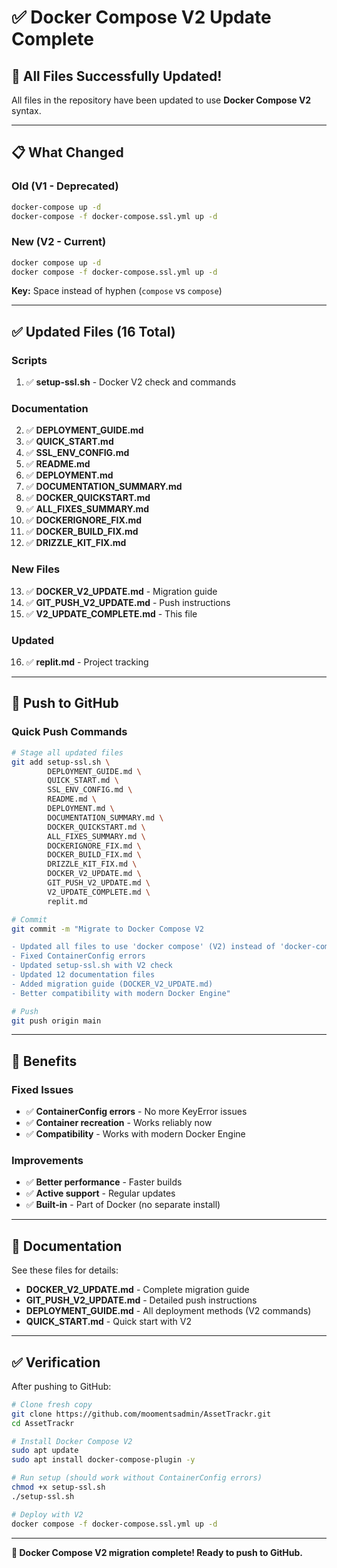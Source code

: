# ✅ Docker Compose V2 Update Complete

## 🎉 All Files Successfully Updated!

All files in the repository have been updated to use **Docker Compose V2** syntax.

---

## 📋 What Changed

### Old (V1 - Deprecated)
```bash
docker-compose up -d
docker-compose -f docker-compose.ssl.yml up -d
```

### New (V2 - Current) 
```bash
docker compose up -d
docker compose -f docker-compose.ssl.yml up -d
```

**Key:** Space instead of hyphen (`compose` vs `compose`)

---

## ✅ Updated Files (16 Total)

### Scripts
1. ✅ **setup-ssl.sh** - Docker V2 check and commands

### Documentation  
2. ✅ **DEPLOYMENT_GUIDE.md**
3. ✅ **QUICK_START.md**
4. ✅ **SSL_ENV_CONFIG.md**
5. ✅ **README.md**
6. ✅ **DEPLOYMENT.md**
7. ✅ **DOCUMENTATION_SUMMARY.md**
8. ✅ **DOCKER_QUICKSTART.md**
9. ✅ **ALL_FIXES_SUMMARY.md**
10. ✅ **DOCKERIGNORE_FIX.md**
11. ✅ **DOCKER_BUILD_FIX.md**
12. ✅ **DRIZZLE_KIT_FIX.md**

### New Files
13. ✅ **DOCKER_V2_UPDATE.md** - Migration guide
14. ✅ **GIT_PUSH_V2_UPDATE.md** - Push instructions
15. ✅ **V2_UPDATE_COMPLETE.md** - This file

### Updated
16. ✅ **replit.md** - Project tracking

---

## 🚀 Push to GitHub

### Quick Push Commands

```bash
# Stage all updated files
git add setup-ssl.sh \
        DEPLOYMENT_GUIDE.md \
        QUICK_START.md \
        SSL_ENV_CONFIG.md \
        README.md \
        DEPLOYMENT.md \
        DOCUMENTATION_SUMMARY.md \
        DOCKER_QUICKSTART.md \
        ALL_FIXES_SUMMARY.md \
        DOCKERIGNORE_FIX.md \
        DOCKER_BUILD_FIX.md \
        DRIZZLE_KIT_FIX.md \
        DOCKER_V2_UPDATE.md \
        GIT_PUSH_V2_UPDATE.md \
        V2_UPDATE_COMPLETE.md \
        replit.md

# Commit
git commit -m "Migrate to Docker Compose V2

- Updated all files to use 'docker compose' (V2) instead of 'docker-compose' (V1)
- Fixed ContainerConfig errors
- Updated setup-ssl.sh with V2 check
- Updated 12 documentation files
- Added migration guide (DOCKER_V2_UPDATE.md)
- Better compatibility with modern Docker Engine"

# Push
git push origin main
```

---

## 🎯 Benefits

### Fixed Issues
- ✅ **ContainerConfig errors** - No more KeyError issues
- ✅ **Container recreation** - Works reliably now
- ✅ **Compatibility** - Works with modern Docker Engine

### Improvements
- ✅ **Better performance** - Faster builds
- ✅ **Active support** - Regular updates
- ✅ **Built-in** - Part of Docker (no separate install)

---

## 📖 Documentation

See these files for details:

- **DOCKER_V2_UPDATE.md** - Complete migration guide
- **GIT_PUSH_V2_UPDATE.md** - Detailed push instructions
- **DEPLOYMENT_GUIDE.md** - All deployment methods (V2 commands)
- **QUICK_START.md** - Quick start with V2

---

## ✅ Verification

After pushing to GitHub:

```bash
# Clone fresh copy
git clone https://github.com/moomentsadmin/AssetTrackr.git
cd AssetTrackr

# Install Docker Compose V2
sudo apt update
sudo apt install docker-compose-plugin -y

# Run setup (should work without ContainerConfig errors)
chmod +x setup-ssl.sh
./setup-ssl.sh

# Deploy with V2
docker compose -f docker-compose.ssl.yml up -d
```

---

**🎉 Docker Compose V2 migration complete! Ready to push to GitHub.**

